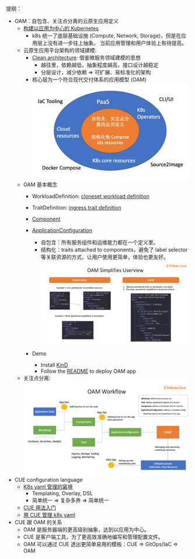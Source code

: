 提纲：
- OAM：自包含、关注点分离的云原生应用定义
    - [构建以应用为中心的 Kubernetes](https://zhuanlan.zhihu.com/p/183857762)
        - k8s 统一了底层基础设施 (Compute, Network, Storage)，但是在应用层上没有进一步往上抽象。
          当前应用管理和用户体验上有待提高。
    - 云原生应用平台架构的领域建模:
        -  [Clean architecture](https://medium.com/@hatajoe/clean-architecture-in-go-4030f11ec1b1): 借鉴微服务领域建模的思想
            - 越往里，依赖越低，抽象程度越高，接口设计越稳定
            - 分层设计，减少依赖 ⇒ 可扩展、易标准化的架构
        - 核心层为一个符合现代交付体系的应用模型 (OAM)
        ![img/oam-domain-arch.jpg](./img/oam-domain-arch.jpg)
    - OAM 基本概念
        - WorkloadDefinition: [cloneset workload definition](https://github.com/oam-dev/catalog/blob/master/workloads/cloneset/workloadDefinition.yaml)
        - TraitDefinition: [ingress trait definition](https://github.com/oam-dev/catalog/blob/master/traits/ingresstrait/config/oam/trait_definition.yaml)
        - [Component](https://github.com/oam-dev/samples/tree/master/2.ServiceTracker_App/Components)
        - [ApplicationConfiguration](https://github.com/oam-dev/samples/blob/master/2.ServiceTracker_App/ApplicationConfiguration/tracker-app-config-managed.yaml)
            - 自包含：所有服务组件和运维能力都在一个定义里。
            - 结构化：traits attached to components，避免了 label selector 等关联资源的方式，让用户使用更简单，体验也更友好。
				![oam-simplify-view.png](.//img/oam-simplify-view.png)

        - Demo
            - Install [KinD](https://kind.sigs.k8s.io/docs/user/quick-start/#installation)
            - Follow the [README](./oam/README.md) to deploy OAM app
    - 关注点分离:
![oam-workflow.png](./img/oam-workflow.png)
- CUE configuration language
    - [K8s yaml 管理的窘境](https://blog.cedriccharly.com/post/20191109-the-configuration-complexity-curse/)
        - Templating, Overlay, DSL
        - 简单统一 ⇒ 复杂多养 ⇒ 简单统一
    - [CUE 用法入门](https://cuelang.org/docs/tutorials/tour/intro/)
    - [用 CUE 管理 k8s yaml](https://github.com/cuelang/cue/blob/v0.2.2/doc/tutorial/kubernetes/README.md)
- CUE 跟 OAM 的关系
    - OAM 是服务器端的更高级别抽象，达到以应用为中心。
    - CUE 是客户端工具，为了更高效准确地编写和管理配置文件。
    - OAM 可以通过 CUE 透出更简单易用的模板：CUE ⇒ GitOps/IaC ⇒ OAM
